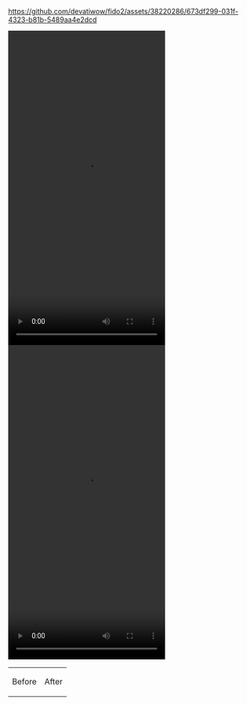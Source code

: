 

https://github.com/devatiwow/fido2/assets/38220286/673df299-031f-4323-b81b-5489aa4e2dcd
<html>
<body>
<table>
    <tr>
        <td><p>Before</p></td>
        <td><p>After</p></td>
    </tr>
    <tr>
            <video width="320" height="640" controls>
              <source src="https://github.com/devatiwow/fido2/assets/38220286/34016391-f173-40d2-80c4-49829198018a" type="video/mp4">
            </video>
            <video width="320" height="640" controls>
              <source src="https://github.com/devatiwow/fido2/assets/38220286/673df299-031f-4323-b81b-5489aa4e2dcd" type="video/mp4">
            </video>
    </tr> 
<!--    <tr>
        <td> <img src="https://github.com/banksinarmas/mobile-app/assets/38220286/7cd09a5c-6a4d-4479-bcd5-31eaac270e44"  alt="1" width = 360px height = 840px ></td>
        <td> <img src="https://github.com/banksinarmas/mobile-app/assets/38220286/7cd09a5c-6a4d-4479-bcd5-31eaac270e44"  alt="1" width = 360px height = 840px ></td>
</tr> -->
</table>
</body>
</html>
